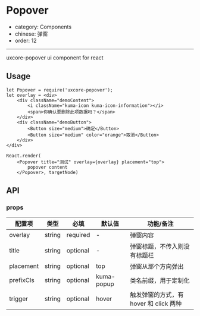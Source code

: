 # Popover

- category: Components
- chinese: 弹窗
- order: 12

---

uxcore-popover ui component for react

## Usage
```
let Popover = require('uxcore-popover');
let overlay = <div>
    <div className="demoContent">
        <i className="kuma-icon kuma-icon-information"></i>
        <span>你确认要删除此项数据吗？</span>
    </div>
    <div className="demoButton">
        <Button size="medium">确定</Button>
        <Button size="medium" color="orange">取消</Button>
    </div>
</div>

React.render(
    <Popover title="测试" overlay={overlay} placement="top">
        popover content
    </Popover>, targetNode)
```

## API

### props

| 配置项 | 类型 | 必填 | 默认值 | 功能/备注 |
|---|---|---|---|---|
|overlay|string|required|-|弹窗内容|
|title|string|optional|-|弹窗标题，不传入则没有标题栏|
|placement|string|optional|top|弹窗从那个方向弹出|
|prefixCls|string|optional|kuma-popup|类名前缀，用于定制化|
|trigger|string|optional|hover|触发弹窗的方式，有 hover 和 click 两种|
